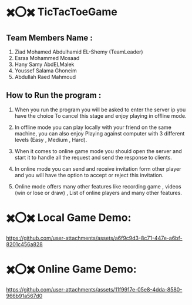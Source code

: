 # ✖️⭕✖️ TicTacToeGame

## Team Members Name :

  1) Ziad Mohamed Abdulhamid EL-Shemy (TeamLeader)
  2) Esraa Mohammed Mosaad
  3) Hany Samy AbdELMalek
  4) Youssef Salama Ghoneim
  5) Abdullah Raed Mahmoud

## How to Run the program :

  1) When you run the program you will be asked to enter the server ip you have the choice
     To cancel this stage and enjoy playing in offline mode.
  
  2) In offline mode you can play locally with your friend on the same machine, you can also enjoy
     Playing against computer with 3 different levels (Easy , Medium , Hard).
  
  3) When it comes to online game mode you should open the server and start it to handle all the request and send the response to clients.
  
  4) In online mode you can send and receive invitation form other player and you will have the option to accept or reject this invitation.
  
  5) Online mode offers many other features like recording game , videos (win or lose or draw) , List of online players and many other features.
     
# ✖️⭕✖️ Local Game Demo:
https://github.com/user-attachments/assets/a6f9c9d3-8c71-447e-a6bf-8201c456a828

# ✖️⭕✖️ Online Game Demo:
https://github.com/user-attachments/assets/11f9917e-05e8-4dda-8580-966b91a567d0

